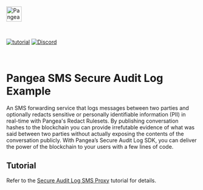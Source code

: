 <p>
  <br />
  <a href="https://pangea.cloud?utm_source=github&utm_medium=node-sdk" target="_blank" rel="noopener noreferrer">
    <img src="https://pangea-marketing.s3.us-west-2.amazonaws.com/pangea-color.svg" alt="Pangea Logo" height="40">
  </a>
  <br />
</p>

<p>
<br />

[![tutorial](https://img.shields.io/badge/documentation-pangea-blue?style=for-the-badge&labelColor=551B76)](https://pangea.cloud/docs/tutorials/sms-proxy/)
[![Discord](https://img.shields.io/discord/1017567751818182786?color=%23551b76&label=Discord&logo=discord&logoColor=%23FFFFFF&style=for-the-badge)](https://discord.gg/z7yXhC7cQr)

<br />
</p>

# Pangea SMS Secure Audit Log Example

An SMS forwarding service that logs messages between two parties and optionally redacts sensitive or personally identifiable information (PII) in real-time with Pangea's Redact Rulesets. By publishing conversation hashes to the blockchain you can provide irrefutable evidence of what was said between two parties without actually exposing the contents of the conversation publicly. With Pangea’s Secure Audit Log SDK, you can deliver the power of the blockchain to your users with a few lines of code.

## Tutorial

Refer to the [Secure Audit Log SMS Proxy](https://pangea.cloud/docs/tutorials/sms-proxy/) tutorial for details.
